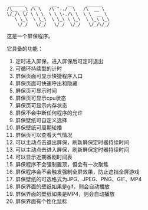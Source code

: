 ```
 ______   __     __    __     ______    
/\__  _\ /\ \   /\ "-./  \   /\  __ \   
\/_/\ \/ \ \ \  \ \ \-./\ \  \ \  __ \  
   \ \_\  \ \_\  \ \_\ \ \_\  \ \_\ \_\ 
    \/_/   \/_/   \/_/  \/_/   \/_/\/_/ 
```

这是一个屏保程序。

它具备的功能：

1. 定时进入屏保，进入屏保后可定时退出
2. 可循环持续型的计时
3. 屏保页面可显示快捷程序入口
4. 屏保页面可快速呼出和隐藏
5. 屏保页可显示时间
6. 屏保页可显示cpu状态
7. 屏保页可显示内存状态
8. 屏保不会中断任何程序的允许
9. 屏保壁纸可自定义选择
10. 屏保壁纸可周期轮播
11. 屏保页可以查看天气情况
12. 可以主动点击退出屏保，刷新屏保定时器持续时间
13. 可以主动点击进入屏保，刷新屏保定时器持续时间
14. 可以显示近期番剧时间表
15. 屏保程序不会强制置顶，但会有一次聚焦
16. 屏保程序会不会触发强制全屏效果，防止遮挡全屏游戏
17. 屏保壁纸的可选格式为JPG、JPEG、PNG、GIF、MP4
18. 屏保界面的壁纸如果是gif，则会自动播放
19. 屏保界面的壁纸如果是MP4，则会自动播放
20. 屏保界面有个性化鼠标
